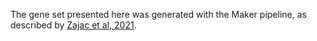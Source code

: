The gene set presented here was generated with the Maker pipeline, as described by [Zajac et al, 2021](https://europepmc.org/article/MED/33484570).
